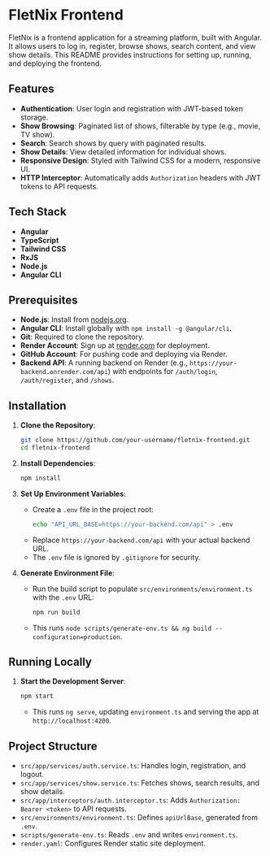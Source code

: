 # FletNix Frontend

FletNix is a frontend application for a streaming platform, built with Angular. It allows users to log in, register, browse shows, search content, and view show details. This README provides instructions for setting up, running, and deploying the frontend.

## Features
- **Authentication**: User login and registration with JWT-based token storage.
- **Show Browsing**: Paginated list of shows, filterable by type (e.g., movie, TV show).
- **Search**: Search shows by query with paginated results.
- **Show Details**: View detailed information for individual shows.
- **Responsive Design**: Styled with Tailwind CSS for a modern, responsive UI.
- **HTTP Interceptor**: Automatically adds `Authorization` headers with JWT tokens to API requests.

## Tech Stack
- **Angular**
- **TypeScript**
- **Tailwind CSS**
- **RxJS**
- **Node.js**
- **Angular CLI**

## Prerequisites
- **Node.js**: Install from [nodejs.org](https://nodejs.org).
- **Angular CLI**: Install globally with `npm install -g @angular/cli`.
- **Git**: Required to clone the repository.
- **Render Account**: Sign up at [render.com](https://render.com) for deployment.
- **GitHub Account**: For pushing code and deploying via Render.
- **Backend API**: A running backend on Render (e.g., `https://your-backend.onrender.com/api`) with endpoints for `/auth/login`, `/auth/register`, and `/shows`.

## Installation
1. **Clone the Repository**:
   ```bash
   git clone https://github.com/your-username/fletnix-frontend.git
   cd fletnix-frontend
   ```

2. **Install Dependencies**:
   ```bash
   npm install
   ```

3. **Set Up Environment Variables**:
   - Create a `.env` file in the project root:
     ```bash
     echo "API_URL_BASE=https://your-backend.com/api" > .env
     ```
   - Replace `https://your-backend.com/api` with your actual backend URL.
   - The `.env` file is ignored by `.gitignore` for security.

4. **Generate Environment File**:
   - Run the build script to populate `src/environments/environment.ts` with the `.env` URL:
     ```bash
     npm run build
     ```
   - This runs `node scripts/generate-env.ts && ng build --configuration=production`.

## Running Locally
1. **Start the Development Server**:
   ```bash
   npm start
   ```
   - This runs `ng serve`, updating `environment.ts` and serving the app at `http://localhost:4200`.

## Project Structure
- `src/app/services/auth.service.ts`: Handles login, registration, and logout.
- `src/app/services/show.service.ts`: Fetches shows, search results, and show details.
- `src/app/interceptors/auth.interceptor.ts`: Adds `Authorization: Bearer <token>` to API requests.
- `src/environments/environment.ts`: Defines `apiUrlBase`, generated from `.env`.
- `scripts/generate-env.ts`: Reads `.env` and writes `environment.ts`.
- `render.yaml`: Configures Render static site deployment.
